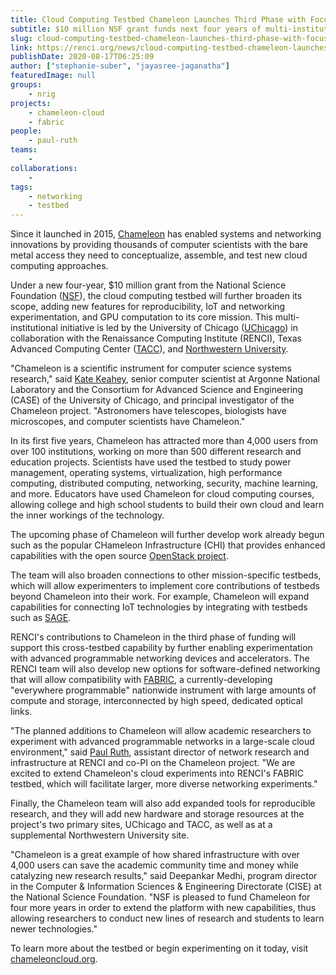 ```yaml
---
title: Cloud Computing Testbed Chameleon Launches Third Phase with Focus on IoT and Reproducibility
subtitle: $10 million NSF grant funds next four years of multi-institutional project
slug: cloud-computing-testbed-chameleon-launches-third-phase-with-focus-on-iot-and-reproducibility
link: https://renci.org/news/cloud-computing-testbed-chameleon-launches-third-phase-with-focus-on-iot-and-reproducibility/
publishDate: 2020-08-17T06:25:09
author: ["stephanie-suber", "jayasree-jaganatha"]
featuredImage: null
groups:
    - nrig
projects:
    - chameleon-cloud
    - fabric
people:
    - paul-ruth
teams: 
    - 
collaborations:
    - 
tags:
    - networking
    - testbed
---
```


Since it launched in 2015, [Chameleon](https://chameleoncloud.org) has enabled systems and networking innovations by providing thousands of computer scientists with the bare metal access they need to conceptualize, assemble, and test new cloud computing approaches.

Under a new four-year, $10 million grant from the National Science Foundation ([NSF](https://www.nsf.gov/)), the cloud computing testbed will further broaden its scope, adding new features for reproducibility, IoT and networking experimentation, and GPU computation to its core mission. This multi-institutional initiative is led by the University of Chicago ([UChicago](https://www.uchicago.edu/)) in collaboration with the Renaissance Computing Institute (RENCI), Texas Advanced Computing Center ([TACC](https://www.tacc.utexas.edu/)), and [Northwestern University](https://www.northwestern.edu/).

"Chameleon is a scientific instrument for computer science systems research," said [Kate Keahey](https://www.mcs.anl.gov/~keahey/), senior computer scientist at Argonne National Laboratory and the Consortium for Advanced Science and Engineering (CASE) of the University of Chicago, and principal investigator of the Chameleon project. "Astronomers have telescopes, biologists have microscopes, and computer scientists have Chameleon."

In its first five years, Chameleon has attracted more than 4,000 users from over 100 institutions, working on more than 500 different research and education projects. Scientists have used the testbed to study power management, operating systems, virtualization, high performance computing, distributed computing, networking, security, machine learning, and more. Educators have used Chameleon for cloud computing courses, allowing college and high school students to build their own cloud and learn the inner workings of the technology.&nbsp;

The upcoming phase of Chameleon will further develop work already begun such as the popular CHameleon Infrastructure (CHI) that provides enhanced capabilities with the open source [OpenStack project](https://www.openstack.org/).

The team will also broaden connections to other mission-specific testbeds, which will allow experimenters to implement core contributions of testbeds beyond Chameleon into their work. For example, Chameleon will expand capabilities for connecting IoT technologies by integrating with testbeds such as [SAGE](https://www.anl.gov/mcs/sage-a-softwaredefined-sensor-network).

RENCI's contributions to Chameleon in the third phase of funding will support this cross-testbed capability by further enabling experimentation with advanced programmable networking devices and accelerators. The RENCI team will also develop new options for software-defined networking that will allow compatibility with [FABRIC](https://fabric-testbed.net/), a currently-developing "everywhere programmable" nationwide instrument with large amounts of compute and storage, interconnected by high speed, dedicated optical links.

"The planned additions to Chameleon will allow academic researchers to experiment with advanced programmable networks in a large-scale cloud environment," said [Paul Ruth](/people/paul-ruth), assistant director of network research and infrastructure at RENCI and co-PI on the Chameleon project. "We are excited to extend Chameleon's cloud experiments into RENCI's FABRIC testbed, which will facilitate larger, more diverse networking experiments."

Finally, the Chameleon team will also add expanded tools for reproducible research, and they will add new hardware and storage resources at the project's two primary sites, UChicago and TACC, as well as at a supplemental Northwestern University site.

"Chameleon is a great example of how shared infrastructure with over 4,000 users can save the academic community time and money while catalyzing new research results," said Deepankar Medhi, program director in the Computer & Information Sciences & Engineering Directorate (CISE) at the National Science Foundation. "NSF is pleased to fund Chameleon for four more years in order to extend the platform with new capabilities, thus allowing researchers to conduct new lines of research and students to learn newer technologies."

To learn more about the testbed or begin experimenting on it today, visit [chameleoncloud.org](https://www.chameleoncloud.org).


